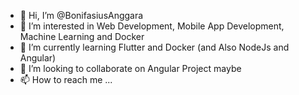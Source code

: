 - 👋 Hi, I’m @BonifasiusAnggara
- 👀 I’m interested in Web Development, Mobile App Development, Machine Learning and Docker
- 🌱 I’m currently learning Flutter and Docker (and Also NodeJs and Angular)
- 💞️ I’m looking to collaborate on Angular Project maybe
- 📫 How to reach me ...

<!---
BonifasiusAnggara/BonifasiusAnggara is a ✨ special ✨ repository because its `README.md` (this file) appears on your GitHub profile.
You can click the Preview link to take a look at your changes.
--->

